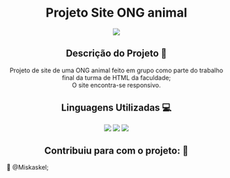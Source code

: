 <h1 align="center">Projeto Site ONG animal</h1>

<p align="center">
<img src="https://img.shields.io/badge/Lan%C3%A7amento-Dez%202022-sucess">
</p>

<h2 align="center">Descrição do Projeto 🧾</h2>
<p align="center">Projeto de site de uma ONG animal feito em grupo como parte do trabalho final da turma de HTML da faculdade; <br> O site encontra-se responsivo.</p>

<h2 align="center">Linguagens Utilizadas 💻</h2>
<p align="center">
<img src="https://img.shields.io/badge/-HTML5-orange">
<img src="https://img.shields.io/badge/-CSS3-blue">
<img src="https://img.shields.io/badge/-JS-yellow">
</p>

<h2 align="center">Contribuiu para com o projeto: 👤</h2>
📌  @Miskaskel; <br>
